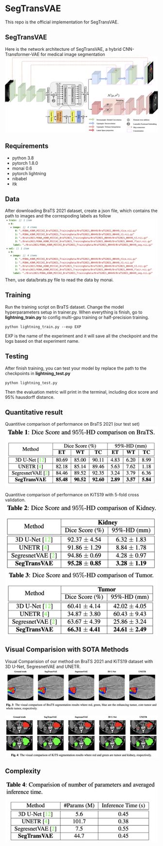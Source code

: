 # SegTransVAE
This repo is the official implementation for SegTransVAE. 

## SegTransVAE 
Here is the network architecture of SegTransVAE, a hybrid CNN-Transformer-VAE for medical image segmentation  
![SegTransVAE](figure/SegTransVAE.png)

## Requirements
- python 3.8
- pytorch 1.8.0
- monai 0.6
- pytorch lightning
- nibabel
- itk 


## Data 
After downloading BraTS 2021 dataset, create a json file, which contains the path to images and the correspoding labels as follow
![Data configuration](figure/data.png)
Then, use data/brats.py file to read the data by monai. 

## Training
Run the training script on BraTS dataset. Change the model hyperparameters setup in trainer.py. When everything is finish, go to **lightning_train.py** to config multi-gpu training or half-precision training. 

``` 
python lightning_train.py --exp EXP 
```
EXP is the name of the experiment and it will save all the checkpoint and the logs based on that experiment name. 

## Testing 
After finish training, you can test your model by replace the path to the checkpoints in **lightning_test.py**
```
python lightning_test.py
```
Then the evaluation metric will print in the terminal, including dice score and 95% hausdorff distance. 


## Quantitative result
Quantitive comparison of performance on BraTS 2021 (our test set)
![table_brats](figure/table_brats.png)

Quantitive comparison of performance on KiTS19 with 5-fold cross validation. 
![table_kidney](figure/table_kidney.png)
![table_tumor](figure/table_kidneytumor.png)


## Visual Comparision with SOTA Methods 
Visual Comparision of our method on BraTS 2021 and KiTS19 dataset with 3D U-Net, SegresnetVAE and UNETR. 
![brats](figure/brats.png)

![kits](figure/kits.png)

## Complexity 
![complexity](figure/complexity.png)


